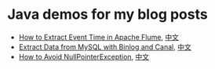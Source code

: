 # Java demos for my blog posts

* [How to Extract Event Time in Apache Flume](http://shzhangji.com/blog/2017/08/05/how-to-extract-event-time-in-apache-flume/), [中文](http://shzhangji.com/cnblogs/2017/08/06/how-to-extract-event-time-in-apache-flume/)
* [Extract Data from MySQL with Binlog and Canal](http://shzhangji.com/blog/2017/08/12/extract-data-from-mysql-with-binlog-and-canal/), [中文](http://shzhangji.com/cnblogs/2017/08/13/extract-data-from-mysql-with-binlog-and-canal/)
* [How to Avoid NullPointerException](http://shzhangji.com/blog/2018/09/20/how-to-avoid-null-pointer-exception/), [中文](http://shzhangji.com/cnblogs/2018/09/22/how-to-avoid-null-pointer-exception/)
